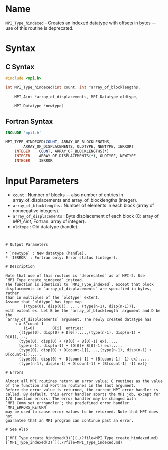 # Name

`MPI_Type_hindexed` - Creates an indexed datatype with offsets in
bytes -- use of this routine is deprecated.

# Syntax

## C Syntax

```c
#include <mpi.h>

int MPI_Type_hindexed(int count, int *array_of_blocklengths,

    MPI_Aint *array_of_displacements, MPI_Datatype oldtype,

    MPI_Datatype *newtype)
```

## Fortran Syntax

```fortran
INCLUDE 'mpif.h'

MPI_TYPE_HINDEXED(COUNT, ARRAY_OF_BLOCKLENGTHS,
        ARRAY_OF_DISPLACEMENTS, OLDTYPE, NEWTYPE, IERROR)
    INTEGER    COUNT, ARRAY_OF_BLOCKLENGTHS(*)
    INTEGER    ARRAY_OF_DISPLACEMENTS(*), OLDTYPE, NEWTYPE
    INTEGER    IERROR
```


# Input Parameters

* `count` : Number of blocks -- also number of entries in
array_of_displacements and array_of_blocklengths (integer).
* `array_of_blocklengths` : Number of elements in each block (array of nonnegative integers).
* `array_of_displacements` : Byte displacement of each block (C: array of *MPI_Aint*, Fortran:
array of integer).
* `oldtype` : Old datatype (handle).
```


# Output Parameters

* `newtype` : New datatype (handle).
* `IERROR` : Fortran only: Error status (integer).

# Description

Note that use of this routine is `deprecated` as of MPI-2. Use
`MPI_Type_create_hindexed` instead.
The function is identical to `MPI_Type_indexed`, except that block
displacements in `array_of_displacements` are specified in bytes, rather
than in multiples of the `oldtype` extent.
Assume that `oldtype` has type map
        {(type(0), disp(0)), ..., (type(n-1), disp(n-1))},
with extent ex. Let B be the `array_of_blocklength` argument and D be the
`array_of_displacements` argument. The newly created datatype has
    n x S^count-1
        (i=0)        B[i]  entries:
      {(type(0), disp(0) + D[0]),...,(type(n-1), disp(n-1) + D[0]),...,
      (type(0), disp(0) + (D[0] + B[0]-1) ex),...,
      type(n-1), disp(n-1) + (D[0]+ B[0]-1) ex),...,
      (type(0), disp(0) + D[count-1]),...,(type(n-1), disp(n-1) + D[count-1]),...,
      (type(0), disp(0) +  D[count-1] + (B[count-1] -1) ex),...,
      (type(n-1), disp(n-1) + D[count-1] + (B[count-1] -1) ex)}

# Errors

Almost all MPI routines return an error value; C routines as the value
of the function and Fortran routines in the last argument.
Before the error value is returned, the current MPI error handler is
called. By default, this error handler aborts the MPI job, except for
I/O function errors. The error handler may be changed with
`MPI_Comm_set_errhandler`; the predefined error handler `MPI_ERRORS_RETURN`
may be used to cause error values to be returned. Note that MPI does not
guarantee that an MPI program can continue past an error.

# See Also

[`MPI_Type_create_hindexed(3)`](./?file=MPI_Type_create_hindexed.md)
[`MPI_Type_indexed(3)`](./?file=MPI_Type_indexed.md)

